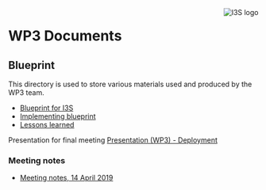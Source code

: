 <img align="right" src="Documents/communication/i3s-logo-1-small.png" alt="I3S logo"/>

# WP3 Documents

## Blueprint 

This directory is used to store various materials used and produced by the WP3 team.

- [Blueprint for I3S](deliveries/d3-1-1-blueprint.md)
- [Implementing blueprint](d3-1-2_impl_blueprint.md)
- [Lessons learned](d3-3-1_lessons_learned.md)

Presentation for final meeting
[Presentation (WP3) - Deployment](https://i3s-essnet.github.io/Documents//wp3/pres_finalmeet_depl.html#/)

### Meeting notes
 * [Meeting notes, 14 April 2019](meeting-minutes-20190412.md)
